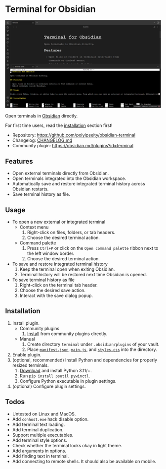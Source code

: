 # Terminal for Obsidian

![Trailer](assets/trailer.png)

Open terminals in [Obsidian](https://obsidian.md/) directly.

For first time users, read the [installation](#installation) section first!

- Repository: https://github.com/polyipseity/obsidian-terminal
- Changelog: [CHANGELOG.md](CHANGELOG.md)
- Community plugin: https://obsidian.md/plugins?id=terminal

## Features

- Open external terminals directly from Obsidian.
- Open terminals integrated into the Obsidian workspace.
- Automatically save and restore integrated terminal history across Obsidian restarts.
- Save terminal history as file.

## Usage

- To open a new external or integrated terminal
	- Context menu
		1. Right-click on files, folders, or tab headers.
		2. Choose the desired terminal action.
	- Command palette
		1. Press `Ctrl+P` or click on the `Open command palette` ribbon next to the left window border.
		2. Choose the desired terminal action.
- To save and restore integrated terminal history
	1. Keep the terminal open when exiting Obsidian.
	2. Terminal history will be restored next time Obsidian is opened.
- To save terminal history as file
	1. Right-click on the terminal tab header.
	2. Choose the desired save action.
	3. Interact with the save dialog popup.

## Installation

1. Install plugin.
	- Community plugins
		1. [Install](https://obsidian.md/plugins?id=terminal) from community plugins directly.
	- Manual
		1. Create directory `terminal` under `.obsidian/plugins` of your vault.
		2. Place [`manifest.json`](manifest.json), [`main.js`](main.js), and [`styles.css`](styles.css) into the directory.
2. Enable plugin.
3. (optional, recommended) Install Python and dependencies for properly resized terminals.
	1. [Download](https://www.python.org/downloads/) and install Python 3.11/+.
	2. Run `pip install psutil pywinctl`.
	3. Configure Python executable in plugin settings.
4. (optional) Configure plugin settings.

## Todos

- Untested on Linux and MacOS.
- Add `conhost.exe` hack disable option.
- Add terminal text loading.
- Add terminal duplication.
- Support multiple executables.
- Add terminal style options.
- Check whether the terminal looks okay in light theme.
- Add arguments in options.
- Add finding text in terminal.
- Add connecting to remote shells. It should also be available on mobile.
